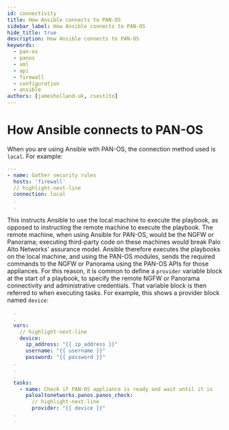 ```yaml
---
id: connectivity
title: How Ansible connects to PAN-OS
sidebar_label: How Ansible connects to PAN-OS
hide_title: true
description: How Ansible connects to PAN-OS
keywords:
  - pan-os
  - panos
  - xml
  - api
  - firewall
  - configuration
  - ansible
authors: [jamesholland-uk, csestito]
---
```


# How Ansible connects to PAN-OS

When you are using Ansible with PAN-OS, the connection method used is `local`. For example:

```yaml
---
- name: Gather security rules
  hosts: 'firewall'
  // highlight-next-line
  connection: local
  .
  .
```

This instructs Ansible to use the local machine to execute the playbook, as opposed to instructing the remote machine to execute the playbook. The remote machine, when using Ansible for PAN-OS, would be the NGFW or Panorama; executing third-party code on these machines would break Palo Alto Networks' assurance model. Ansible therefore executes the playbooks on the local machine, and using the PAN-OS modules, sends the required commands to the NGFW or Panorama using the PAN-OS APIs for those appliances. For this reason, it is common to define a `provider` variable block at the start of a playbook, to specify the remote NGFW or Panorama connectivity and administrative credentials. That variable block is then referred to when executing tasks. For example, this shows a provider block named `device`:

```yaml
  .
  .
  vars:
    // highlight-next-line
    device:
      ip_address: "{{ ip_address }}"
      username: "{{ username }}"
      password: "{{ password }}"
  .
  .
  .
  tasks:
    - name: Check if PAN-OS appliance is ready and wait until it is
      paloaltonetworks.panos.panos_check:
        // highlight-next-line
        provider: "{{ device }}"
  .
  .
```
